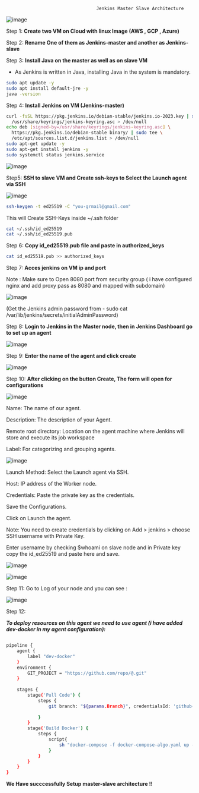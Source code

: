                                       Jenkins Master Slave Architecture


![image](https://github.com/user-attachments/assets/5fbebf00-4c7f-4e45-9cea-473045c96c25)

Step 1: 
**Create two VM on Cloud with linux Image (AWS , GCP , Azure)**

Step 2: 
**Rename One of them as Jenkins-master and another as Jenkins-slave**

Step 3:
**Install Java on the master as well as on slave VM**

-  As Jenkins is written in Java, installing Java in the system is mandatory.
  
```sh
sudo apt update -y
sudo apt install default-jre -y
java -version
```

Step 4:
**Install Jenkins on VM (Jenkins-master)**

```sh
curl -fsSL https://pkg.jenkins.io/debian-stable/jenkins.io-2023.key | sudo tee \
  /usr/share/keyrings/jenkins-keyring.asc > /dev/null
echo deb [signed-by=/usr/share/keyrings/jenkins-keyring.asc] \
  https://pkg.jenkins.io/debian-stable binary/ | sudo tee \
  /etc/apt/sources.list.d/jenkins.list > /dev/null
sudo apt-get update -y
sudo apt-get install jenkins -y
sudo systemctl status jenkins.service 
```

![image](https://github.com/user-attachments/assets/e5e03047-0d0c-49a3-aac6-71c2b4afa565)


Step5: 
**SSH to slave VM and Create ssh-keys to Select the Launch agent via SSH**

![image](https://github.com/user-attachments/assets/ebcc63b4-c17f-47e6-ac16-1295e57374e9)

```sh
ssh-keygen -t ed25519 -C "you-grmail@gmail.com"
```
This will Create SSH-Keys inside ~/.ssh folder

```sh
cat ~/.ssh/id_ed25519
cat ~/.ssh/id_ed25519.pub 
```

Step 6: 
**Copy id_ed25519.pub file and paste in authorized_keys**

```sh
cat id_ed25519.pub >> authorized_keys
```

Step 7: 
**Acces jenkins on VM ip and port**

Note : Make sure to Open 8080 port from security group ( i have configured nginx and add proxy pass as 8080 and mapped with subdomain)

![image](https://github.com/user-attachments/assets/e6b54a58-85e2-43b3-8419-a81a3751cd4b)

(Get the Jenkins admin password from - sudo cat /var/lib/jenkins/secrets/initialAdminPassword)



Step 8:
**Login to Jenkins in the Master node, then in Jenkins Dashboard go to set up an agent**


![image](https://github.com/user-attachments/assets/0302d65f-0a5b-4bc6-92b8-22b333f31ba2)

Step 9:
**Enter the name of the agent and click create**


![image](https://github.com/user-attachments/assets/9c65fa49-2602-42d0-b295-27cc8d5569cb)


Step 10:
**After clicking on the button Create, The form will open for configurations**

![image](https://github.com/user-attachments/assets/e600f2a8-d921-4c45-9fad-a143d6e5a4ee)

Name: The name of our agent.

Description: The description of your Agent.

Remote root directory: Location on the agent machine where Jenkins will store and execute its job workspace

Label: For categorizing and grouping agents.



![image](https://github.com/user-attachments/assets/8b37c79c-86d9-4f72-8fc8-7153d0e34e9f)


Launch Method: Select the Launch agent via SSH.

Host: IP address of the Worker node.

Credentials: Paste the private key as the credentials.

Save the Configurations.

Click on Launch the agent.

Note: You need to create credentials by clicking on Add > jenkins > choose SSH username with Private Key.

Enter username by checking $whoami on slave node and in Private key copy the id_ed25519 and paste here and save.


![image](https://github.com/user-attachments/assets/f4f3b850-72dc-415b-bb48-cb34c7025fd1)

![image](https://github.com/user-attachments/assets/22a466fe-d4a4-4b39-a2b8-2ab5b8c76ad7)



Step 11:
Go to Log of your node and you can see :

![image](https://github.com/user-attachments/assets/8debb545-91d3-4866-b838-dbda8b136770)

Step 12:

***To deploy resources on this agent we need to use agent (i have added dev-docker in my agent configuration):***

```sh

pipeline {
    agent {
        label "dev-docker"
    }    
    environment {
        GIT_PROJECT = "https://github.com/repo/@.git"  
    }
    
    stages {
        stage('Pull Code') {
            steps {
                git branch: "${params.Branch}", credentialsId: 'github-cred', url: GIT_PROJECT
                
            }
        }
        stage('Build Docker') {
            steps {
                script{
                    sh "docker-compose -f docker-compose-algo.yaml up -d --build"
                }
            }
        }
    }
}
```

**We Have succcessfully Setup master-slave architecture !!**
